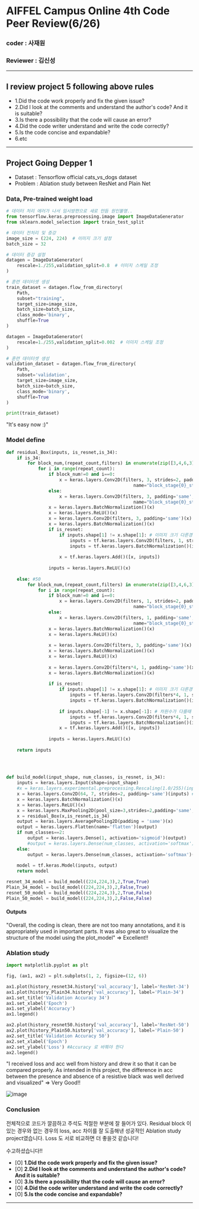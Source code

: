 # AIFFEL Campus Online 4th Code Peer Review(6/26)
### coder : 사재원
### Reviewer : 김신성
-----------------------------------------------------------------------
## I review project 5 following above rules
- 1.Did the code work properly and fix the given issue?
- 2.Did I look at the comments and understand the author's code? And it is suitable?
- 3.Is there a possibility that the code will cause an error?
- 4.Did the code writer understand and write the code correctly?
- 5.Is the code concise and expandable?
- 6.etc
-----------------------------------------------------------------------
## Project Going Depper 1
- Dataset : Tensorflow official cats_vs_dogs dataset
- Problem : Ablation study between ResNet and Plain Net

### Data, Pre-trained weight load
```python
# 데이터 처리 에러가 나서 임시방편으로 새로 만듬 원인불명..
from tensorflow.keras.preprocessing.image import ImageDataGenerator
from sklearn.model_selection import train_test_split

# 데이터 전처리 및 증강
image_size = (224, 224)  # 이미지 크기 설정
batch_size = 32

# 데이터 증강 설정
datagen = ImageDataGenerator(
    rescale=1./255,validation_split=0.8  # 이미지 스케일 조정
)

# 훈련 데이터셋 생성
train_dataset = datagen.flow_from_directory(
    Path,
    subset="training",
    target_size=image_size,
    batch_size=batch_size,
    class_mode='binary',
    shuffle=True
)

datagen = ImageDataGenerator(
    rescale=1./255,validation_split=0.002  # 이미지 스케일 조정
)

# 훈련 데이터셋 생성
validation_dataset = datagen.flow_from_directory(
    Path,
    subset='validation',
    target_size=image_size,
    batch_size=batch_size,
    class_mode='binary',
    shuffle=True
)

print(train_dataset)
```
"It's easy now :)"

### Model define
```python
def residual_Box(inputs, is_resnet,is_34):
    if is_34:
        for block_num,(repeat_count,filters) in enumerate(zip([3,4,6,3],[64,128,256,512])):
            for i in range(repeat_count):
                if block_num!=0 and i==0:
                    x = keras.layers.Conv2D(filters, 3, strides=2, padding='same',
                                                name="block_stage{0}_step{1}".format(block_num,i))(inputs)
                else:
                    x = keras.layers.Conv2D(filters, 3, padding='same',
                                                name="block_stage{0}_step{1}".format(block_num,i))(inputs)
                x = keras.layers.BatchNormalization()(x)
                x = keras.layers.ReLU()(x)
                x = keras.layers.Conv2D(filters, 3, padding='same')(x)
                x = keras.layers.BatchNormalization()(x)
                if is_resnet:
                    if inputs.shape[1] != x.shape[1]: # 이미지 크기 다른경우
                        inputs = tf.keras.layers.Conv2D(filters, 1, strides=2, padding='same')(inputs)
                        inputs = tf.keras.layers.BatchNormalization()(inputs)
                        
                    x = tf.keras.layers.Add()([x, inputs])
                    
                inputs = keras.layers.ReLU()(x)
            
    else: #50
        for block_num,(repeat_count,filters) in enumerate(zip([3,4,6,3],[64,128,256,512])):
            for i in range(repeat_count):
                if block_num!=0 and i==0:
                    x = keras.layers.Conv2D(filters, 1, strides=2, padding='same',
                                                name="block_stage{0}_step{1}".format(block_num,i))(inputs)
                else:
                    x = keras.layers.Conv2D(filters, 1, padding='same',
                                                name="block_stage{0}_step{1}".format(block_num,i))(inputs)
                x = keras.layers.BatchNormalization()(x)
                x = keras.layers.ReLU()(x)
                    
                x = keras.layers.Conv2D(filters, 3, padding='same')(x)
                x = keras.layers.BatchNormalization()(x)
                x = keras.layers.ReLU()(x)
                    
                x = keras.layers.Conv2D(filters*4, 1, padding='same')(x)
                x = keras.layers.BatchNormalization()(x)
                    
                if is_resnet:
                    if inputs.shape[1] != x.shape[1]: # 이미지 크기 다른경우 
                        inputs = tf.keras.layers.Conv2D(filters*4, 1, strides=2, padding='same')(inputs)
                        inputs = tf.keras.layers.BatchNormalization()(inputs)
                        
                    if inputs.shape[-1] != x.shape[-1]: # 차원수가 다를때 첫번째 (residual layer 경우에만)
                        inputs = tf.keras.layers.Conv2D(filters*4, 1, strides=1, padding='same')(inputs)
                        inputs = tf.keras.layers.BatchNormalization()(inputs)   
                    x = tf.keras.layers.Add()([x, inputs])
                        
                inputs = keras.layers.ReLU()(x)
 
    return inputs
        
    
                

def build_model(input_shape, num_classes, is_resnet, is_34):
    inputs = keras.layers.Input(shape=input_shape)
    #x = keras.layers.experimental.preprocessing.Rescaling(1.0/255)(inputs)
    x = keras.layers.Conv2D(64, 7, strides=2, padding='same')(inputs) #112,112,64
    x = keras.layers.BatchNormalization()(x)
    x = keras.layers.ReLU()(x)
    x = keras.layers.MaxPooling2D(pool_size=3,strides=2,padding='same',name='first_maxpooling')(x) ##56,56,64
    x = residual_Box(x,is_resnet,is_34)
    output = keras.layers.AveragePooling2D(padding = 'same')(x)
    output = keras.layers.Flatten(name='flatten')(output)
    if num_classes==2:
        output = keras.layers.Dense(1, activation='sigmoid')(output)
        #output = keras.layers.Dense(num_classes, activation='softmax')(output)
    else:
        output = keras.layers.Dense(num_classes, activation='softmax')(output)
    
    model = tf.keras.Model(inputs, output)
    return model

resnet_34_model = build_model((224,224,3),2,True,True)
Plain_34_model = build_model((224,224,3),2,False,True)
resnet_50_model = build_model((224,224,3),2,True,False)
Plain_50_model = build_model((224,224,3),2,False,False)
```
#### Outputs

"Overall, the coding is clean, there are not too many annotations, and it is appropriately used in important parts. It was also great to visualize the structure of the model using the plot_model"
=> Excellent!!

### Ablation study
```python
import matplotlib.pyplot as plt

fig, (ax1, ax2) = plt.subplots(1, 2, figsize=(12, 6))

ax1.plot(history_resnet34.history['val_accuracy'], label='ResNet-34')
ax1.plot(history_Plain34.history['val_accuracy'], label='Plain-34')
ax1.set_title('Validation Accuracy 34')
ax1.set_xlabel('Epoch')
ax1.set_ylabel('Accuracy')
ax1.legend()

ax2.plot(history_resnet50.history['val_accuracy'], label='ResNet-50')
ax2.plot(history_Plain50.history['val_accuracy'], label='Plain-50')
ax2.set_title('Validation Accuracy 50')
ax2.set_xlabel('Epoch')
ax2.set_ylabel('Loss') #Accuracy 로 바쭤야 한다
ax2.legend()
  ```
 "I received loss and acc well from history and drew it so that it can be compared properly. As intended in this project, the difference in acc between the presence and absence of a resistive black was well derived and visualized"
 => Very Good!!
  

 ![image](https://github.com/Jaewon-Sa/AIFFEL_WorkPlace/assets/91248817/f9385015-f1f9-452a-8410-0a65d5cce184)



### Conclusion
전체적으로 코드가 깔끔하고 주석도 적절한 부분에 잘 들어가 있다.
Residual block 이 있는 경우와 없는 경우의 loss, acc 차이를 잘 도출해낸 성공적인 Ablation study project였습니다. Loss 도 서로 비교하면 더 좋을것 같습니다!

수고하셨습니다!!

- [O] **1.Did the code work properly and fix the given issue?**
- [O] **2.Did I look at the comments and understand the author's code? And it is suitable?**  
- [O] **3.Is there a possibility that the code will cause an error?**
- [O] **4.Did the code writer understand and write the code correctly?**  
- [O] **5.Is the code concise and expandable?**  
-----------------------------------------------------------------------
